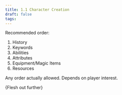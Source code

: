```yaml
---
title: 1.1 Character Creation
draft: false
tags:
---
```

Recommended order:

1. History
2. Keywords
3. Abilities
4. Attributes
5. Equipment/Magic Items
6. Resources

Any order actually allowed. Depends on player interest.

{Flesh out further}
